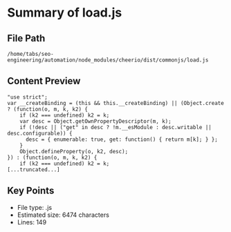 # Summary of load.js
  
## File Path
`/home/tabs/seo-engineering/automation/node_modules/cheerio/dist/commonjs/load.js`

## Content Preview
```
"use strict";
var __createBinding = (this && this.__createBinding) || (Object.create ? (function(o, m, k, k2) {
    if (k2 === undefined) k2 = k;
    var desc = Object.getOwnPropertyDescriptor(m, k);
    if (!desc || ("get" in desc ? !m.__esModule : desc.writable || desc.configurable)) {
      desc = { enumerable: true, get: function() { return m[k]; } };
    }
    Object.defineProperty(o, k2, desc);
}) : (function(o, m, k, k2) {
    if (k2 === undefined) k2 = k;
[...truncated...]
```

## Key Points
- File type: .js
- Estimated size: 6474 characters
- Lines: 149
